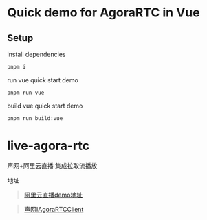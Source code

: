# Quick demo for AgoraRTC in Vue

## Setup

install dependencies

```bash
pnpm i
```

run vue quick start demo

```bash
pnpm run vue
```

build vue quick start demo

```bash
pnpm run build:vue
```


# live-agora-rtc
声网+阿里云直播 集成拉取流播放


地址


> [阿里云直播demo地址](https://player.alicdn.com/aliplayer/presentation/index.html?type=danmu)

> [声网IAgoraRTCClient](https://doc.shengwang.cn/api-ref/rtc/javascript/interfaces/iagorartcclient#setclientrole)
